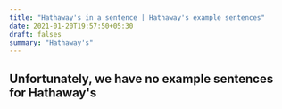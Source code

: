 ```yaml
---
title: "Hathaway's in a sentence | Hathaway's example sentences"
date: 2021-01-20T19:57:50+05:30
draft: falses
summary: "Hathaway's"
---
```

## Unfortunately, we have no example sentences for Hathaway's                 
